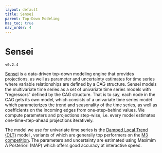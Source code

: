 ```yaml
---
layout: default
title: Sensei
parent: Top-Down Modeling
has_toc: true
nav_order: 4
---
```


# Sensei
`v0.2.4`

[Sensei](https://github.com/dojo-modeling/sensei) is a data-driven top-down modeling engine that provides projections, as well as parameter and uncertainty estimates for time series where variable relationships are defined by a CAG structure. Sensei models the multivariate time series as a set of univariate time series models with "regressors" defined by the CAG structure. That is to say, each node in the CAG gets its own model, which consists of a univariate time series model which parameterizes the trend and seasonality of the time series, as well as coefficients on the incoming edges from one-step-behind values. We compute parameters and projections step-wise, i.e. every model estimates one-time-step-ahead projections iteratively. 

The model we use for univariate time series is the [Damped Local Trend (DLT)](https://uber.github.io/orbit/tutorials/dlt.html) model , variants of which are generally top performers on the [M3 competition](https://www.google.com/search?q=m3+competition+forecasting&ei=a4BEYozsD5GUkwWcka6oBQ&ved=0ahUKEwjMzZKEnO72AhURyqQKHZyIC1UQ4dUDCA4&uact=5&oq=m3+competition+forecasting&gs_lcp=Cgdnd3Mtd2l6EAMyBQgAEIAEMgYIABAWEB46BwgAEEcQsAM6BwgAELADEEM6CggAEOQCELADGAE6FQguEMcBEKMCENQCEMgDELADEEMYAjoPCC4Q1AIQyAMQsAMQQxgCOgQIABBDOggIABCABBDJA0oECEEYAEoECEYYAVD6A1jYEGCaEWgBcAF4AIABT4gBuwaSAQIxMpgBAKABAcgBEsABAdoBBggBEAEYCdoBBggCEAEYCA&sclient=gws-wiz). The parameters and uncertainty are estimated using Maximim A Posteriori (MAP) which offers good accuracy at interactive speed. 
